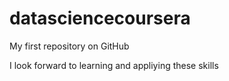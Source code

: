 # datasciencecoursera

My first repository on GitHub

I look forward to learning and appliying these skills
